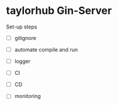 # taylorhub Gin-Server

Set-up steps

- [ ] gitignore
- [ ] automate compile and run
- [ ] logger
- [ ] CI
- [ ] CD
- [ ] monitoring


